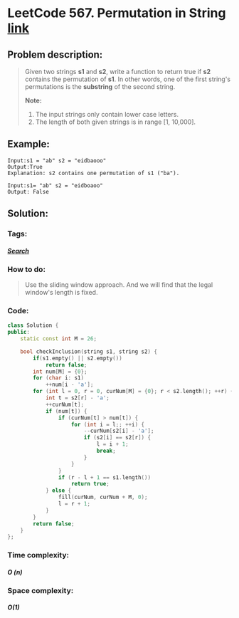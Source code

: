 # LeetCode 567. Permutation in String	 [link](https://leetcode.com/problems/permutation-in-string/)

## Problem description:

> Given two strings **s1** and **s2**, write a function to return true if **s2** contains the permutation of **s1**. In other words, one of the first string's permutations is the **substring** of the second string.
>
> **Note:**
>
> 1. The input strings only contain lower case letters.
> 2. The length of both given strings is in range [1, 10,000].

## Example:

```
Input:s1 = "ab" s2 = "eidbaooo"
Output:True
Explanation: s2 contains one permutation of s1 ("ba").

Input:s1= "ab" s2 = "eidboaoo"
Output: False
```

## Solution:

### Tags:

#### *[Search](https://github.com/yang-233/Algorithm-note/tree/master/Search)*

### How to do:

> Use the sliding window approach. And we will find that the legal window's length is fixed.

### Code:

```c++
class Solution {
public:
    static const int M = 26;

    bool checkInclusion(string s1, string s2) {
        if(s1.empty() || s2.empty())
            return false;
        int num[M] = {0};
        for (char i: s1)
            ++num[i - 'a'];
        for (int l = 0, r = 0, curNum[M] = {0}; r < s2.length(); ++r) {
            int t = s2[r] - 'a';
            ++curNum[t];
            if (num[t]) {
                if (curNum[t] > num[t]) {
                    for (int i = l;; ++i) {
                        --curNum[s2[i] - 'a'];
                        if (s2[i] == s2[r]) {
                            l = i + 1;
                            break;
                        }
                    }
                }
                if (r - l + 1 == s1.length())
                    return true;
            } else {
                fill(curNum, curNum + M, 0);
                l = r + 1;
            }
        }
        return false;
    }
};
```

### Time complexity:

#### *O (n)*

### Space complexity:

#### *O(1)*

